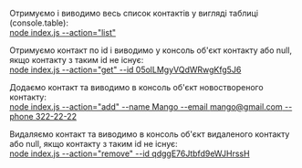 Отримуємо і виводимо весь список контактів у вигляді таблиці (console.table):  
[node index.js --action="list"](https://ibb.co/x7yZxQC)

Отримуємо контакт по id і виводимо у консоль об'єкт контакту або null, якщо контакту з таким id не існує:  
[node index.js --action="get" --id 05olLMgyVQdWRwgKfg5J6](https://ibb.co/27fRQL3)

Додаємо контакт та виводимо в консоль об'єкт новоствореного контакту:  
[node index.js --action="add" --name Mango --email mango@gmail.com --phone 322-22-22](https://ibb.co/yp8pmWJ)

Видаляємо контакт та виводимо в консоль об'єкт видаленого контакту або null, якщо контакту з таким id не існує:  
[node index.js --action="remove" --id qdggE76Jtbfd9eWJHrssH](https://ibb.co/5s6Fg9x)
